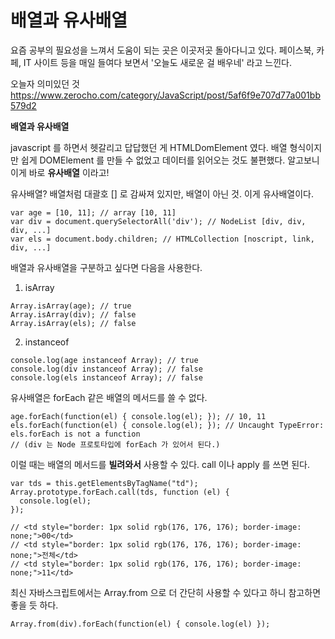 # 배열과 유사배열

요즘 공부의 필요성을 느껴서 도움이 되는 곳은 이곳저곳 돌아다니고 있다.
페이스북, 카페, IT 사이트 등을 매일 들여다 보면서 '오늘도 새로운 걸 배우네' 라고 느낀다.

오늘자 의미있던 것
https://www.zerocho.com/category/JavaScript/post/5af6f9e707d77a001bb579d2


**배열과 유사배열**

javascript 를 하면서 헷갈리고 답답했던 게 HTMLDomElement 였다.
배열 형식이지만 쉽게 DOMElement 를 만들 수 없었고 데이터를 읽어오는 것도 불편했다.
알고보니 이게 바로 **유사배열** 이라고!

유사배열?
배열처럼 대괄호 [] 로 감싸져 있지만, 배열이 아닌 것. 이게 유사배열이다.
```
var age = [10, 11]; // array [10, 11]
var div = document.querySelectorAll('div'); // NodeList [div, div, div, ...]
var els = document.body.children; // HTMLCollection [noscript, link, div, ...]
```


배열과 유사배열을 구분하고 싶다면 다음을 사용한다.
1. isArray
```
Array.isArray(age); // true
Array.isArray(div); // false
Array.isArray(els); // false
```
2. instanceof
```
console.log(age instanceof Array); // true
console.log(div instanceof Array); // false
console.log(els instanceof Array); // false
```

유사배열은 forEach 같은 배열의 메서드를 쓸 수 없다.
```
age.forEach(function(el) { console.log(el); }); // 10, 11
els.forEach(function(el) { console.log(el); }); // Uncaught TypeError: els.forEach is not a function
// (div 는 Node 프로토타입에 forEach 가 있어서 된다.)
```


이럴 때는 배열의 메서드를 **빌려와서** 사용할 수 있다.
call 이나 apply 를 쓰면 된다.
```
var tds = this.getElementsByTagName("td");
Array.prototype.forEach.call(tds, function (el) {
  console.log(el);
});

// <td style="border: 1px solid rgb(176, 176, 176); border-image: none;">00</td>
// <td style="border: 1px solid rgb(176, 176, 176); border-image: none;">전체</td>
// <td style="border: 1px solid rgb(176, 176, 176); border-image: none;">11</td>
```

최신 자바스크립트에서는 Array.from 으로 더 간단히 사용할 수 있다고 하니 참고하면 좋을 듯 하다.
```
Array.from(div).forEach(function(el) { console.log(el) });
```




